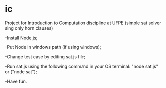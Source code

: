 # ic
Project for Introduction to Computation discipline at UFPE (simple sat solver sing only horn clauses)

-Install Node.js;

-Put Node in windows path (if using windows);

-Change test case by editing sat.js file;

-Run sat.js using the following command in your OS terminal: "node sat.js" or ("node sat");

-Have fun.

